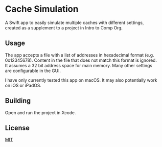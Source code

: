 # Cache Simulation

A Swift app to easily simulate multiple caches with different settings, created as a supplement to a project in Intro to Comp Org.

## Usage

The app accepts a file with a list of addresses in hexadecimal format (e.g. 0x12345678). Content in the file that does not match this format is ignored. It assumes a 32 bit address space for main memory. Many other settings are configurable in the GUI.

I have only currently tested this app on macOS. It may also potentially work on iOS or iPadOS.

## Building

Open and run the project in Xcode.

## License

[MIT](LICENSE)
